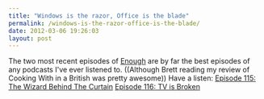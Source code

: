 ```yaml
---
title: "Windows is the razor, Office is the blade"
permalink: /windows-is-the-razor-office-is-the-blade/
date: 2012-03-06 19:26:03
layout: post
---
```


The two most recent episodes of [Enough](http://www.70decibels.com/enough/) are by far the best episodes of any podcasts I've ever listened to. ((Although Brett reading my review of Cooking With in a British was pretty awesome)) Have a listen: [Episode 115: The Wizard Behind The Curtain](http://www.70decibels.com/enough/2012/3/1/ep-115-the-wizard-behind-the-curtain.html) [Episode 116: TV is Broken](http://www.70decibels.com/enough/2012/3/6/ep-116-tv-is-broken.html)